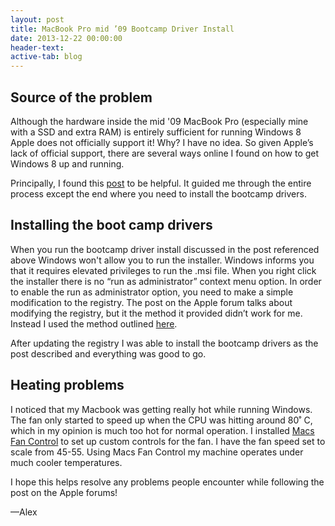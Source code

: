 ```yaml
---
layout: post
title: MacBook Pro mid ’09 Bootcamp Driver Install
date: 2013-12-22 00:00:00
header-text:
active-tab: blog
---
```


## Source of the problem
Although the hardware inside the mid '09 MacBook Pro (especially mine with a SSD and extra RAM) is entirely sufficient for running Windows 8 Apple does not officially support it! Why? I have no idea. So given Apple’s lack of official support, there are several ways online I found on how to get Windows 8 up and running.

Principally, I found this [post](https://discussions.apple.com/thread/4897066) to be helpful. It guided me through the entire process except the end where you need to install the bootcamp drivers.

## Installing the boot camp drivers
When you run the bootcamp driver install discussed in the post referenced above Windows won't allow you to run the installer. Windows informs you that it requires elevated privileges to run the .msi file. When you right click the installer there is no “run as administrator” context menu option. In order to enable the run as administrator option, you need to make a simple modification to the registry. The post on the Apple forum talks about modifying the registry, but it the method it provided didn’t work for me. Instead I used the method outlined [here](http://dottech.org/144073/how-to-install-or-run-msi-files-as-admin-in-windows-8-and-8-1-guide/).

After updating the registry I was able to install the bootcamp drivers as the post described and everything was good to go.

## Heating problems
I noticed that my Macbook was getting really hot while running Windows. The fan only started to speed up when the CPU was hitting around 80˚ C, which in my opinion is much too hot for normal operation. I installed [Macs Fan Control](http://www.crystalidea.com/macs-fan-control) to set up custom controls for the fan. I have the fan speed set to scale from 45-55. Using Macs Fan Control my machine operates under much cooler temperatures.

I hope this helps resolve any problems people encounter while following the post on the Apple forums!

—Alex
